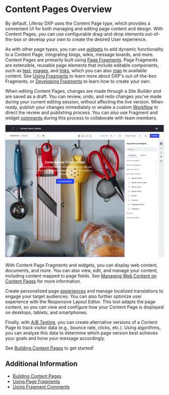# Content Pages Overview

By default, Liferay DXP uses the Content Page type, which provides a convenient UI for both managing and editing page content and design. With Content Pages, you can use configurable drag-and-drop elements out-of-the-box or develop your own to create the desired User experience.

As with other page types, you can use [widgets](./using-widgets-on-a-content-page.md) to add dynamic functionality to a Content Page, integrating blogs, wikis, message boards, and more. Content Pages are primarily built using [Page Fragments](./using-fragments.md). Page Fragments are extensible, reusable page elements that include editable components, such as [text](./building-content-pages.md#editing-text-inline), [images](./building-content-pages.md#editing-images), and [links](./building-content-pages.md#editing-hyperlinks), which you can also [map](./building-content-pages.md#mapping-content) to available content. See [Using Fragments](./using-fragments.md) to learn more about DXP's out-of-the-box Fragments, or [Developing Fragments](../../developer-guide/developing-page-fragments/developing-fragments-intro.md) to learn how to create your own.

When editing Content Pages, changes are made through a *Site Builder* and are saved as a draft. You can review, undo, and redo changes you've made during your current editing session, without affecting the live version. When ready, publish your changes immediately or enable a custom [Workflow](../../../process-automation/workflow/introduction-to-workflow.md) to direct the review and publishing process. You can also use Fragment and widget [comments](../../displaying-content/using-fragments/using-fragment-comments.md) during this process to collaborate with team members.

![When editing Content Pages, all changes are made to Content Pages  through a Site Builder.](./content-pages-overview/images/01.png)

With Content Page Fragments and widgets, you can display web content, documents, and more. You can also view, edit, and manage your content, including content mapped to page fields. See [Managing Web Content on Content Pages](./managing-web-content-on-content-pages.md) for more information.

Create personalized page [experiences](../../personalizing-site-experience/experience-personalization/content-page-personalization.md) and manage localized translations to engage your target audiences. You can also further optimize user experience with the Responsive Layout Editor. This tool adapts the page content, so you can view and configure how your Content Page is displayed on desktops, tablets, and smartphones.

Finally, with [A/B Testing](../../optimizing-sites/ab-testing/ab-testing.md), you can create alternative versions of a Content Page to track visitor data (e.g., bounce rate, clicks, etc.). Using algorithms, you can analyze this data to determine which page version best achieves your goals and hone your message accordingly.

See [Building Content Pages](./building-content-pages.md) to get started!

## Additional Information

* [Building Content Pages](./building-content-pages.md)
* [Using Page Fragments](../../displaying-content/using-fragments/using-page-fragments.md)
* [Using Fragment Comments](../../displaying-content/using-fragments/using-fragment-comments.md)
